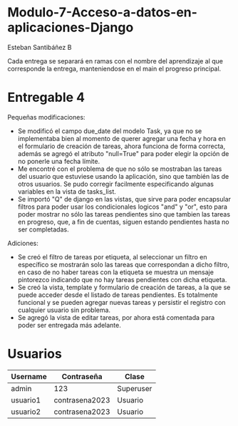 # Modulo-7-Acceso-a-datos-en-aplicaciones-Django

Esteban Santibáñez B

Cada entrega se separará en ramas con el nombre del aprendizaje al que corresponde la entrega, manteniendose en el main el progreso principal.

# Entregable 4

Pequeñas modificaciones:
  - Se modificó el campo due_date del modelo Task, ya que no se implementaba bien al momento de querer agregar una fecha y hora en el formulario de creación de tareas, ahora funciona de forma correcta, además se agregó el atributo "null=True" para poder elegir la opción de no ponerle una fecha límite.
  - Me encontré con el problema de que no sólo se mostraban las tareas del usuario que estuviese usando la aplicación, sino que también las de otros usuarios. Se pudo corregir facilmente especificando algunas variables en la vista de tasks_list.
  - Se importó "Q" de django en las vistas, que sirve para poder encapsular filtros para poder usar los condicionales logicos "and" y "or", esto para poder mostrar no sólo las tareas pendientes sino que tambien las tareas en progreso, que, a fin de cuentas, siguen estando pendientes hasta no ser completadas.
  
Adiciones:
  - Se creó el filtro de tareas por etiqueta, al seleccionar un filtro en específico se mostrarán solo las tareas que correspondan a dicho filtro, en caso de no haber tareas con la etiqueta se muestra un mensaje pintorezco indicando que no hay tareas pendientes con dicha etiqueta.
  - Se creó la vista, template y formulario de creación de tareas, a la que se puede acceder desde el listado de tareas pendientes. Es totalmente funcional y se pueden agregar nuevas tareas y persistir el registro con cualquier usuario sin problema.
  - Se agregó la vista de editar tareas, por ahora está comentada para poder ser entregada más adelante.


# Usuarios

<table>
  <thead>
    <th>Username</th>
    <th>Contraseña</th>
    <th>Clase</th>
  </thead>
  <tbody>
    <tr>
      <td>admin</td>
      <td>123</td>
      <td>Superuser</td>
    </tr>
    <tr>
      <td>usuario1</td>
      <td>contrasena2023</td>
      <td>Usuario</td>
    </tr>
    <tr>
      <td>usuario2</td>
      <td>contrasena2023</td>
      <td>Usuario</td>
    </tr>
  </tbody>
</table>
